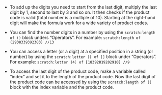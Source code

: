 -   To add up the digits you need to start from the last digit, multiply the
    last digit by 1, second to last by 3 and so on.
    It then checks if the product code is valid (total number is a multiple
    of 10).
    Starting at the right-hand digit will make the formula work for a wide variety of product codes.

-   You can find the number digits in a number by using the
    `scratch:length of ()` block unders “Operators”.
    For example: `scratch:length of (2938339392383) //13`

-   You can access a letter (or a digit) at a specified position in a string
    (or number) by using the `scratch:letter () of []` block under “Operators”.
    For example: `scratch:letter (4) of [18392819202910] //9`

-   To access the last digit of the product code, make a variable called
    “index” and set it to the length of the product code.
    Now the last digit of the product code can be accessed by using the
    `scratch:length of ()` block with the index variable and the product code.
